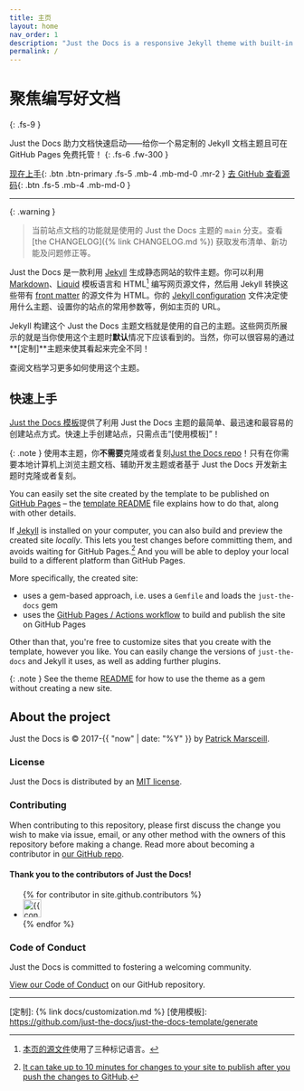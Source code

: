 ```yaml
---
title: 主页
layout: home
nav_order: 1
description: "Just the Docs is a responsive Jekyll theme with built-in search that is easily customizable and hosted on GitHub Pages."
permalink: /
---
```


# 聚焦编写好文档
{: .fs-9 }

Just the Docs 助力文档快速启动——给你一个易定制的 Jekyll 文档主题且可在 GitHub Pages 免费托管！
{: .fs-6 .fw-300 }

[现在上手](#快速上手){: .btn .btn-primary .fs-5 .mb-4 .mb-md-0 .mr-2 }
[去 GitHub 查看源码][Just the Docs repo]{: .btn .fs-5 .mb-4 .mb-md-0 }

---

{: .warning }
> 当前站点文档的功能就是使用的 Just the Docs 主题的 `main` 分支。查看 [the CHANGELOG]({% link CHANGELOG.md %}) 获取发布清单、新功能及问题修正等。

Just the Docs 是一款利用 [Jekyll] 生成静态网站的软件主题。你可以利用 [Markdown]、[Liquid] 模板语言和 HTML[^1] 编写网页源文件，然后用 Jekyll 转换这些带有 [front matter] 的源文件为 HTML。你的 [Jekyll configuration] 文件决定使用什么主题、设置你的站点的常用参数等，例如主页的 URL。

Jekyll 构建这个 Just the Docs 主题文档就是使用的自己的主题。这些网页所展示的就是当你使用这个主题时**默认**情况下应该看到的。当然，你可以很容易的通过**[定制]**主题来使其看起来完全不同！

查阅文档学习更多如何使用这个主题。

## 快速上手

[Just the Docs 模板]提供了利用 Just the Docs 主题的最简单、最迅速和最容易的创建站点方式。快速上手创建站点，只需点击“[使用模板]”！

{: .note }
使用本主题，你**不需要**克隆或者复刻[Just the Docs repo]！只有在你需要本地计算机上浏览主题文档、辅助开发主题或者基于 Just the Docs 开发新主题时克隆或者复刻。

You can easily set the site created by the template to be published on [GitHub Pages] – the [template README] file explains how to do that, along with other details.

If [Jekyll] is installed on your computer, you can also build and preview the created site *locally*. This lets you test changes before committing them, and avoids waiting for GitHub Pages.[^2] And you will be able to deploy your local build to a different platform than GitHub Pages.

More specifically, the created site:

- uses a gem-based approach, i.e. uses a `Gemfile` and loads the `just-the-docs` gem
- uses the [GitHub Pages / Actions workflow] to build and publish the site on GitHub Pages

Other than that, you're free to customize sites that you create with the template, however you like. You can easily change the versions of `just-the-docs` and Jekyll it uses, as well as adding further plugins.

{: .note }
See the theme [README][Just the Docs README] for how to use the theme as a gem without creating a new site.

## About the project

Just the Docs is &copy; 2017-{{ "now" | date: "%Y" }} by [Patrick Marsceill](https://patrickmarsceill.com).

### License

Just the Docs is distributed by an [MIT license](https://github.com/just-the-docs/just-the-docs/tree/main/LICENSE.txt).

### Contributing

When contributing to this repository, please first discuss the change you wish to make via issue,
email, or any other method with the owners of this repository before making a change. Read more about becoming a contributor in [our GitHub repo](https://github.com/just-the-docs/just-the-docs#contributing).

#### Thank you to the contributors of Just the Docs!

<ul class="list-style-none">
{% for contributor in site.github.contributors %}
  <li class="d-inline-block mr-1">
     <a href="{{ contributor.html_url }}"><img src="{{ contributor.avatar_url }}" width="32" height="32" alt="{{ contributor.login }}"></a>
  </li>
{% endfor %}
</ul>

### Code of Conduct

Just the Docs is committed to fostering a welcoming community.

[View our Code of Conduct](https://github.com/just-the-docs/just-the-docs/tree/main/CODE_OF_CONDUCT.md) on our GitHub repository.

----

[^1]: [本页的源文件]使用了三种标记语言。

[^2]: [It can take up to 10 minutes for changes to your site to publish after you push the changes to GitHub](https://docs.github.com/en/pages/setting-up-a-github-pages-site-with-jekyll/creating-a-github-pages-site-with-jekyll#creating-your-site).

[Jekyll]: https://jekyllrb.com
[Markdown]: https://daringfireball.net/projects/markdown/
[Liquid]: https://github.com/Shopify/liquid/wiki
[Front matter]: https://jekyllrb.com/docs/front-matter/
[Jekyll configuration]: https://jekyllrb.com/docs/configuration/
[本页的源文件]: https://github.com/just-the-docs/just-the-docs/blob/main/index.md
[Just the Docs 模板]: https://just-the-docs.github.io/just-the-docs-template/
[Just the Docs]: https://just-the-docs.com
[Just the Docs repo]: https://github.com/just-the-docs/just-the-docs
[Just the Docs README]: https://github.com/just-the-docs/just-the-docs/blob/main/README.md
[GitHub Pages]: https://pages.github.com/
[Template README]: https://github.com/just-the-docs/just-the-docs-template/blob/main/README.md
[GitHub Pages / Actions workflow]: https://github.blog/changelog/2022-07-27-github-pages-custom-github-actions-workflows-beta/
[定制]: {% link docs/customization.md %}
[使用模板]: https://github.com/just-the-docs/just-the-docs-template/generate
